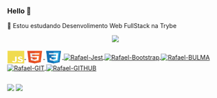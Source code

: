 ### Hello 👋

🌱 Estou estudando Desenvolimento Web FullStack na Trybe

<div align="center">
  <a href="https://github.com/Rafael-Souza-97">
  <img height="180em" src="https://github-readme-stats.vercel.app/api?username=Rafael-Souza-97&show_icons=true&theme=onedark&include_all_commits=true&count_private=true"/>
</div>
  
<div style="display: inline_block"><br>
  <img align="center" alt="Rafael-Js" height="30" width="40" src="https://raw.githubusercontent.com/devicons/devicon/master/icons/javascript/javascript-plain.svg">
  <img align="center" alt="Rafael-HTML" height="30" width="40" src="https://raw.githubusercontent.com/devicons/devicon/master/icons/html5/html5-original.svg">
  <img align="center" alt="Rafael-CSS" height="30" width="40" src="https://raw.githubusercontent.com/devicons/devicon/master/icons/css3/css3-original.svg">
  <img align="center" alt="Rafael-Jest" height="30" width="40" src="https://cdn.jsdelivr.net/gh/devicons/devicon/icons/jest/jest-plain.svg" />
  <img align="center" alt="Rafael-Bootstrap" height="30" width="40" src="https://cdn.jsdelivr.net/gh/devicons/devicon/icons/bootstrap/bootstrap-original-wordmark.svg" />
  <img align="center" alt="Rafael-BULMA" height="30" width="40"src="https://cdn.jsdelivr.net/gh/devicons/devicon/icons/bulma/bulma-plain.svg" />
  <img align="center" alt="Rafael-GIT" height="50" width="60" src="https://cdn.jsdelivr.net/gh/devicons/devicon/icons/git/git-original-wordmark.svg" />
  <img align="center" alt="Rafael-GITHUB" height="30" width="40" src="https://cdn.jsdelivr.net/gh/devicons/devicon/icons/github/github-original-wordmark.svg" />
          
          
</div>
  
  ##
 
<div> 
   <a href = "apsouza.rafael97@gmail.com"><img src="https://img.shields.io/badge/-Gmail-%23333?style=for-the-badge&logo=gmail&logoColor=white" target="_blank"></a>
  <a href="https://www.linkedin.com/in/rafael-souza-280629236/" target="_blank"><img src="https://img.shields.io/badge/-LinkedIn-%230077B5?style=for-the-badge&logo=linkedin&logoColor=white" target="_blank"></a> 
 
</div>
